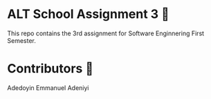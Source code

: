 # ALT School Assignment 3 🚀

This repo contains the 3rd assignment for Software Enginnering First Semester.

# Contributors 🧔

Adedoyin Emmanuel Adeniyi

